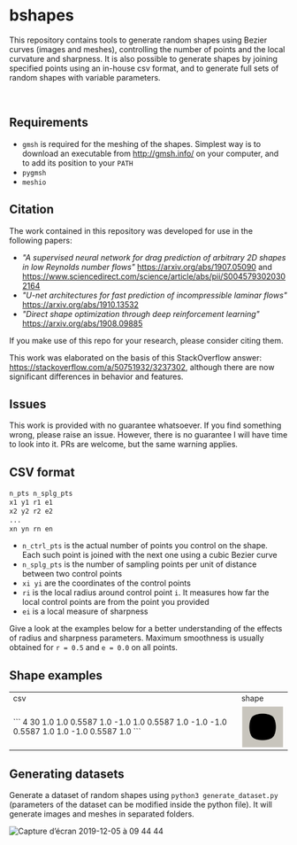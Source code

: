 # bshapes

This repository contains tools to generate random shapes using Bezier curves (images and meshes), controlling the number of points and the local curvature and sharpness. It is also possible to generate shapes by joining specified points using an in-house csv format, and to generate full sets of random shapes with variable parameters.

<p align="center">
  <img width="430" alt="" src="https://user-images.githubusercontent.com/44053700/70312990-0413ae80-1815-11ea-8bbd-2734fb81a668.png">
</p>

## Requirements

- ```gmsh``` is required for the meshing of the shapes. Simplest way is to download an executable from http://gmsh.info/ on your computer, and to add its position to your ```PATH```
- ```pygmsh```
- ```meshio```

## Citation

The work contained in this repository was developed for use in the following papers: 
- *"A supervised neural network for drag prediction of arbitrary 2D shapes in low Reynolds number flows"* https://arxiv.org/abs/1907.05090 and https://www.sciencedirect.com/science/article/abs/pii/S0045793020302164
- *"U-net architectures for fast prediction of incompressible laminar flows"* https://arxiv.org/abs/1910.13532
- *"Direct shape optimization through deep reinforcement learning"* https://arxiv.org/abs/1908.09885

If you make use of this repo for your research, please consider citing them.

This work was elaborated on the basis of this StackOverflow answer: https://stackoverflow.com/a/50751932/3237302, although there are now significant differences in behavior and features.

## Issues

This work is provided with no guarantee whatsoever.
If you find something wrong, please raise an issue. However, there is no guarantee I will have time to look into it.
PRs are welcome, but the same warning applies.

## CSV format

```
n_pts n_splg_pts
x1 y1 r1 e1
x2 y2 r2 e2
...
xn yn rn en
```

- ```n_ctrl_pts``` is the actual number of points you control on the shape. Each such point is joined with the next one using a cubic Bezier curve
- ```n_splg_pts``` is the number of sampling points per unit of distance between two control points
- ```xi yi``` are the coordinates of the control points
- ```ri``` is the local radius around control point ```i```. It measures how far the local control points are from the point you provided
- ```ei``` is a local measure of sharpness

Give a look at the examples below for a better understanding of the effects of radius and sharpness parameters. Maximum smoothness is usually obtained for ```r = 0.5``` and ```e = 0.0``` on all points.

## Shape examples

<!-- | csv  | shape | -->
<!-- | :--- | :--- | -->

<table>
<tr>
<td> csv </td> <td> shape </td>
</tr>
<tr>
<td> 
```
4 30
1.0 1.0 0.5587 1.0
-1.0 1.0 0.5587 1.0
-1.0 -1.0 0.5587 1.0
1.0 -1.0 0.5587 1.0
```
</td> <td> <img align="right" width="100" src="csv/cylinder.png"> </td>
</tr>
</table>
<!-- <p align="center"> -->
<!--   <img width="400" alt="" src="https://user-images.githubusercontent.com/44053700/70216021-03a8e400-173f-11ea-8a25-b2a5ee1867fa.png"> -->
<!--   <img width="400" alt="" src="https://user-images.githubusercontent.com/44053700/70216014-00155d00-173f-11ea-96fa-c1357e9f14ec.png"> -->
<!-- </p> -->

<!-- Increasing radius on top left, while decreasing it on bottom right: -->

<!-- ``` -->
<!-- 4 30 -->
<!-- 1.0 1.0 0.5587 1.0 -->
<!-- -1.0 1.0 1.0 1.0 -->
<!-- -1.0 -1.0 0.5587 1.0 -->
<!-- 1.0 -1.0 0.0 1.0 -->
<!-- ``` -->

<!-- <p align="center"> -->
<!--   <img width="400" alt="" src="https://user-images.githubusercontent.com/44053700/70216167-45d22580-173f-11ea-987b-8c7f3624bc6a.png">  -->
<!--   <img width="400" alt="" src="https://user-images.githubusercontent.com/44053700/70216198-55ea0500-173f-11ea-803d-b5ebe7363552.png"> -->
<!-- </p> -->

<!-- Making a sharp edge on bottom right: -->

<!-- ``` -->
<!-- 4 30 -->
<!-- 1.0 1.0 0.5587 1.0 -->
<!-- -1.0 1.0 0.5587 1.0 -->
<!-- -1.0 -1.0 0.5587 1.0 -->
<!-- 1.0 -1.0 0.5587 0.0 -->
<!-- ``` -->

<!-- <p align="center"> -->
<!--   <img width="400" alt="" src="https://user-images.githubusercontent.com/44053700/70215840-a4e36a80-173e-11ea-9300-30b6bd9b6299.png">  -->
<!--   <img width="400" alt="" src="https://user-images.githubusercontent.com/44053700/70215882-bdec1b80-173e-11ea-8a1c-a492b8a98ce3.png"> -->
<!-- </p> -->

<!-- ## Random shape -->

<!-- Generated using ```python3 generate_shape_random.py```: -->

<!-- ``` -->
<!-- 10 10 -->
<!-- -0.22344386973718572 -0.11579347020968898 0.5 1.0 -->
<!-- -1.086703349116176 0.056471511909076864 0.5 1.0 -->
<!-- 0.33918645130375696 -0.6285322803621614 0.5 1.0 -->
<!-- 0.09673486000147186 0.020665843303720587 0.5 1.0 -->
<!-- 0.7184144807034846 0.07933772977561572 0.5 1.0 -->
<!-- 0.658776975915066 -0.5602669680651731 0.5 1.0 -->
<!-- -0.5629917814532847 0.37355108023884465 0.5 1.0 -->
<!-- -0.5526944074292542 0.6349363861837116 0.5 1.0 -->
<!-- 0.44487187686581814 -0.19528679943835178 0.5 1.0 -->
<!-- 0.16784876294630274 0.3349169666644063 0.5 1.0 -->
<!-- ``` -->

<!-- <p align="center"> -->
<!--   <img width="400" alt="" src="https://user-images.githubusercontent.com/44053700/69552201-598ec680-0f9e-11ea-941d-747dda258a97.png">  -->
<!--   <img width="400" alt="" src="https://user-images.githubusercontent.com/44053700/69552144-3d8b2500-0f9e-11ea-91e2-03dd8127c7d4.png"> -->
<!-- </p> -->

<!-- ## Shape generated from file -->

<!-- Generated using ```python3 generate_shape_from_file.py myfile.csv```: -->

<!-- ``` -->
<!-- 4 30 -->
<!-- -1.0 0.0 0.5 1.0 -->
<!-- 0.0 0.1 0.5 1.0 -->
<!-- 1.0 0.0 0.5 1.0 -->
<!-- -0.5 0.4 0.5 1.0 -->
<!-- ``` -->

<!-- <p align="center"> -->
<!--   <img width="400" alt="" src="https://user-images.githubusercontent.com/44053700/69552480-d0c45a80-0f9e-11ea-90b4-811aafc39dcd.png">  -->
<!--   <img width="400" alt="" src="https://user-images.githubusercontent.com/44053700/69552712-357fb500-0f9f-11ea-8008-2277b9cd6a60.png"> -->
<!-- </p> -->

## Generating datasets

Generate a dataset of random shapes using ```python3 generate_dataset.py``` (parameters of the dataset can be modified inside the python file). It will generate images and meshes in separated folders.

<img width="1014" alt="Capture d’écran 2019-12-05 à 09 44 44" src="https://user-images.githubusercontent.com/44053700/70218754-e4608580-1743-11ea-9dd4-f1520178daf8.png">

